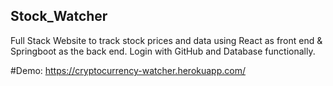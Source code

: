 ## Stock_Watcher
Full Stack Website to track stock prices and data using React as front end &amp; Springboot as the back end. Login with GitHub and Database functionally.


#Demo:
https://cryptocurrency-watcher.herokuapp.com/
